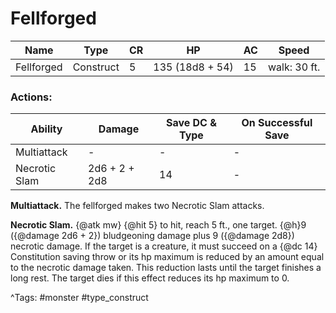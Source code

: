 # Fellforged

| Name | Type | CR | HP | AC | Speed |
|------|------|----|----|----|-------|
| Fellforged | Construct | 5 | 135 (18d8 + 54) | 15 | walk: 30 ft. |

### Actions:

| Ability | Damage | Save DC & Type | On Successful Save |
|---------|--------|----------------|--------------------|
| Multiattack | - | - | - |
| Necrotic Slam | 2d6 + 2 + 2d8 | 14 | - |


**Multiattack.** The fellforged makes two Necrotic Slam attacks.

**Necrotic Slam.** {@atk mw} {@hit 5} to hit, reach 5 ft., one target. {@h}9 ({@damage 2d6 + 2}) bludgeoning damage plus 9 ({@damage 2d8}) necrotic damage. If the target is a creature, it must succeed on a {@dc 14} Constitution saving throw or its hp maximum is reduced by an amount equal to the necrotic damage taken. This reduction lasts until the target finishes a long rest. The target dies if this effect reduces its hp maximum to 0.

^Tags: #monster #type_construct